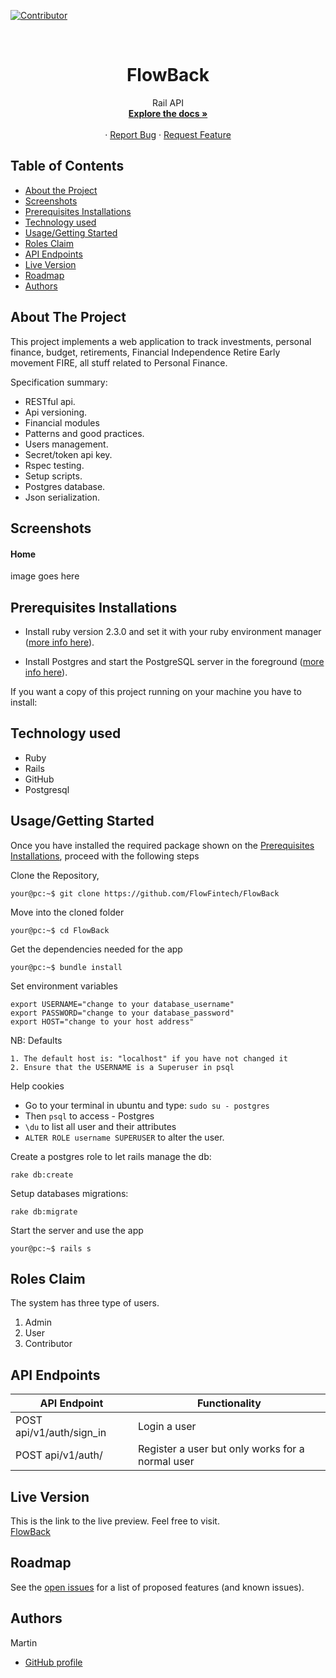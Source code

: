[![Contributor][contributor-shield]][contributor-url]

<br />

<p align="center">
  <h1 align="center">FlowBack
 </h1>
  <p align="center">
    Rail API
    <br />
    <a href="https://github.com/FlowFintech/FlowBack.git"><strong>Explore the docs »</strong></a>
    <br />
    <br />
    ·
    <a href="https://github.com/FlowFintech/FlowBack/issues">Report Bug</a>
    ·
    <a href="https://github.com/FlowFintech/FlowBack/issues/issues">Request Feature</a>
  </p>
</p>

<!-- TABLE OF CONTENTS -->

## Table of Contents

- [About the Project](#about-the-project)
- [Screenshots](#screenshots)
- [Prerequisites Installations](#prerequisites-installations)
- [Technology used](#technology-used)
- [Usage/Getting Started](#how-to-Use)
- [Roles Claim](#Roles-Claim)
- [API Endpoints](#API-Endpoints)
- [Live Version](#live-version)
- [Roadmap](#roadmap)
- [Authors](#authors)

<!-- ABOUT THE PROJECT -->

## About The Project

This project implements a web application to track investments, personal finance, budget, retirements, Financial Independence Retire Early movement FIRE, all stuff related to Personal Finance.

Specification summary:

- RESTful api.
- Api versioning.
- Financial modules
- Patterns and good practices.
- Users management.
- Secret/token api key.
- Rspec testing.
- Setup scripts.
- Postgres database.
- Json serialization.

## Screenshots

#### Home

image goes here

## Prerequisites Installations

- Install ruby version 2.3.0 and set it with your ruby environment manager
  ([more info here](https://www.ruby-lang.org/en/documentation/installation/)).

- Install Postgres and start the PostgreSQL server in the foreground
  ([more info here](https://wiki.postgresql.org/wiki/Detailed_installation_guides)).

<p>If you want a copy of this project running on your machine you have to install:</p>

## Technology used

- Ruby
- Rails
- GitHub
- Postgresql

## Usage/Getting Started

Once you have installed the required package shown on the [Prerequisites Installations](#required-installations), proceed with the following steps

Clone the Repository,

```Shell
your@pc:~$ git clone https://github.com/FlowFintech/FlowBack
```

Move into the cloned folder

```Shell
your@pc:~$ cd FlowBack
```

Get the dependencies needed for the app

```Shell
your@pc:~$ bundle install
```

Set environment variables

```
export USERNAME="change to your database_username"
export PASSWORD="change to your database_password"
export HOST="change to your host address"
```

NB: Defaults

```
1. The default host is: "localhost" if you have not changed it
2. Ensure that the USERNAME is a Superuser in psql
```

Help cookies

- Go to your terminal in ubuntu and type: `sudo su - postgres`
- Then `psql` to access - Postgres
- `\du` to list all user and their attributes
- `ALTER ROLE username SUPERUSER` to alter the user.

Create a postgres role to let rails manage the db:

```
rake db:create
```

Setup databases migrations:

```
rake db:migrate
```

Start the server and use the app

```Shell
your@pc:~$ rails s
```

## Roles Claim

The system has three type of users.

1. Admin
2. User
3. Contributor

## API Endpoints

| API Endpoint             | Functionality                                    |
| ------------------------ | ------------------------------------------------ |
| POST api/v1/auth/sign_in | Login a user                                     |
| POST api/v1/auth/        | Register a user but only works for a normal user |

## Live Version

This is the link to the live preview. Feel free to visit.<br>
[FlowBack](https://app.flowfin.tech/)<br>

<!-- ROADMAP -->

## Roadmap

See the [open issues](https://github.com/FlowFintech/FlowBack/issues/issues) for a list of proposed features (and known issues).

<!-- CONTACT -->

## Authors

Martin

- [GitHub profile](https://github.com/FlowFintech)

<!-- MARKDOWN LINKS & IMAGES -->
<!-- https://www.markdownguide.org/basic-syntax/#reference-style-links -->

[contributor-shield]: https://img.shields.io/github/contributors/othneildrew/Best-README-Template.svg?style=for-the-badge
[contributor-url]: https://github.com/FlowFintech/FlowBack/graphs/contributors
